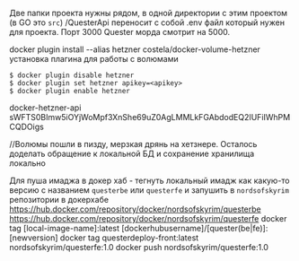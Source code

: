 Две папки проекта нужны рядом, в одной директории с этим проектом (в GO это `src`)
/QuesterApi переносит с собой .env файл который нужен для проекта. Порт 3000
Quester морда смотрит на 5000.

docker plugin install --alias hetzner costela/docker-volume-hetzner установка плагина для работы с волюмами

```
$ docker plugin disable hetzner
$ docker plugin set hetzner apikey=<apikey>
$ docker plugin enable hetzner
```
docker-hetzner-api sWFTS0BImw5iOYjWoMpf3XnShe69uZ0AgLMMLkFGAbdodEQ2IUFiIWhPMCQDOigs

//Волюмы пошли в пизду, мерзкая дрянь на хетзнере. Осталось доделать обращение к локальной БД и сохранение хранилища локально

Для пуша имаджа в докер хаб - тегнуть локальный имадж как какую-то версию с названием `questerbe` или `questerfe` и запушить в `nordsofskyrim` репозитории в докерхабе
https://hub.docker.com/repository/docker/nordsofskyrim/questerbe
https://hub.docker.com/repository/docker/nordsofskyrim/questerfe
docker tag [local-image-name]:latest [dockerhubusername]/[quester(be|fe)]:[newversion]
docker tag questerdeploy-front:latest nordsofskyrim/questerfe:1.0 
docker push nordsofskyrim/questerfe:1.0